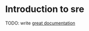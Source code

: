 # Introduction to sre

TODO: write [great documentation](http://jacobian.org/writing/what-to-write/)
